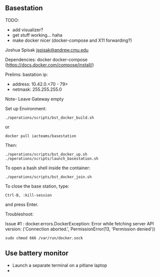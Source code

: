 ## Basestation

TODO:
- add visualizer?
- get stuff working... haha
- make docker nicer (docker-compose and X11 forwarding?)

Joshua Spisak <jspisak@andrew.cmu.edu>

Dependencies:
docker
docker-compose (https://docs.docker.com/compose/install/)

Prelims:
bastation ip:
-    address: 10.42.0.<70 - 79>
-    netmask: 255.255.255.0

Note- Leave Gateway empty


Set up Environment:

```
./operations/scripts/bst_docker_build.sh
```

or

```
docker pull iacteams/basestation
```

Then:
```
./operations/scripts/bst_docker_up.sh
./operations/scripts/launch_basestation.sh
```

To open a bash shell inside the container:
```
./operations/scripts/bst_docker_join.sh
```

To close the base station, type:
```
Ctrl-B, :kill-session
```
and press Enter.

Troubleshoot:

Issue #1 :  docker.errors.DockerException: Error while fetching server API version: ('Connection aborted.', PermissionError(13, 'Permission denied'))

```
sudo chmod 666 /var/run/docker.sock
```

## Use battery monitor
- Launch a separate terminal on a pitlane laptop
- 
